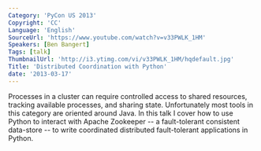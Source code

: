 ```yaml
---
Category: 'PyCon US 2013'
Copyright: 'CC'
Language: 'English'
SourceUrl: 'https://www.youtube.com/watch?v=v33PWLK_1HM'
Speakers: [Ben Bangert]
Tags: [talk]
ThumbnailUrl: 'http://i3.ytimg.com/vi/v33PWLK_1HM/hqdefault.jpg'
Title: 'Distributed Coordination with Python'
date: '2013-03-17'
---
```

Processes in a cluster can require controlled access to shared resources, tracking available processes, and sharing state. Unfortunately most tools in this category are oriented around Java. In this talk I cover how to use Python to interact with Apache Zookeeper -- a fault-tolerant consistent data-store -- to write coordinated distributed fault-tolerant applications in Python.
